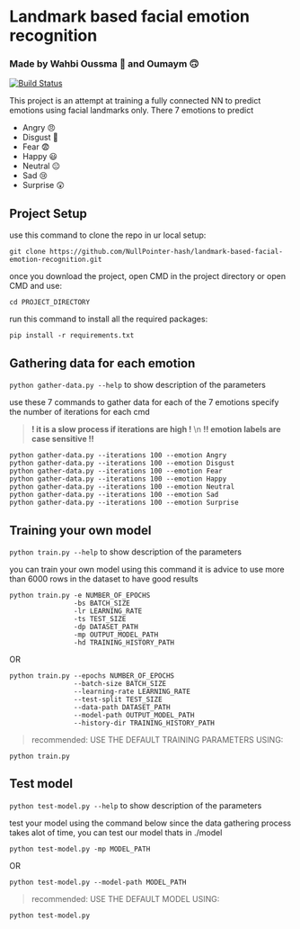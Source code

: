 # Landmark based facial emotion recognition 
### Made by Wahbi Oussma 😤 and Oumaym 🙃

[![Build Status](https://travis-ci.org/joemccann/dillinger.svg?branch=master)](https://travis-ci.org/joemccann/dillinger)

This project is an attempt at training a fully connected NN to predict emotions using facial landmarks only.
There 7 emotions to predict

- Angry 😠
- Disgust 🤢
- Fear 😨
- Happy 😃
- Neutral 😐
- Sad 😢
- Surprise 😲

## Project Setup

use this command to clone the repo in ur local setup:
```
git clone https://github.com/NullPointer-hash/landmark-based-facial-emotion-recognition.git
```
once you download the project, open CMD in the project directory or open CMD and use:
```
cd PROJECT_DIRECTORY
```
run this command to install all the required packages:
```
pip install -r requirements.txt
```
## Gathering data for each emotion
```python gather-data.py --help``` to show description of the parameters

use these 7 commands to gather data for each of the 7 emotions
specify the number of iterations for each cmd
> **! it is a slow process if iterations are high !**
\n
> **!! emotion labels are case sensitive !!**

```
python gather-data.py --iterations 100 --emotion Angry
python gather-data.py --iterations 100 --emotion Disgust
python gather-data.py --iterations 100 --emotion Fear
python gather-data.py --iterations 100 --emotion Happy
python gather-data.py --iterations 100 --emotion Neutral
python gather-data.py --iterations 100 --emotion Sad
python gather-data.py --iterations 100 --emotion Surprise
```

## Training your own model

```python train.py --help``` to show description of the parameters

you can train your own model using this command
it is advice to use more than 6000 rows in the dataset to have good results
```
python train.py -e NUMBER_OF_EPOCHS
                -bs BATCH_SIZE 
                -lr LEARNING_RATE 
                -ts TEST_SIZE
                -dp DATASET_PATH
                -mp OUTPUT_MODEL_PATH
                -hd TRAINING_HISTORY_PATH
```

OR

```
python train.py --epochs NUMBER_OF_EPOCHS
                --batch-size BATCH_SIZE 
                --learning-rate LEARNING_RATE 
                --test-split TEST_SIZE
                --data-path DATASET_PATH
                --model-path OUTPUT_MODEL_PATH
                --history-dir TRAINING_HISTORY_PATH
```

> recommended: USE THE DEFAULT TRAINING PARAMETERS USING:
```
python train.py
```

## Test model

```python test-model.py --help``` to show description of the parameters

test your model using the command below
since the data gathering process takes alot of time, you can test our model thats in ./model

```
python test-model.py -mp MODEL_PATH
```

OR 

```
python test-model.py --model-path MODEL_PATH
```


> recommended: USE THE DEFAULT MODEL USING:
```
python test-model.py
```

